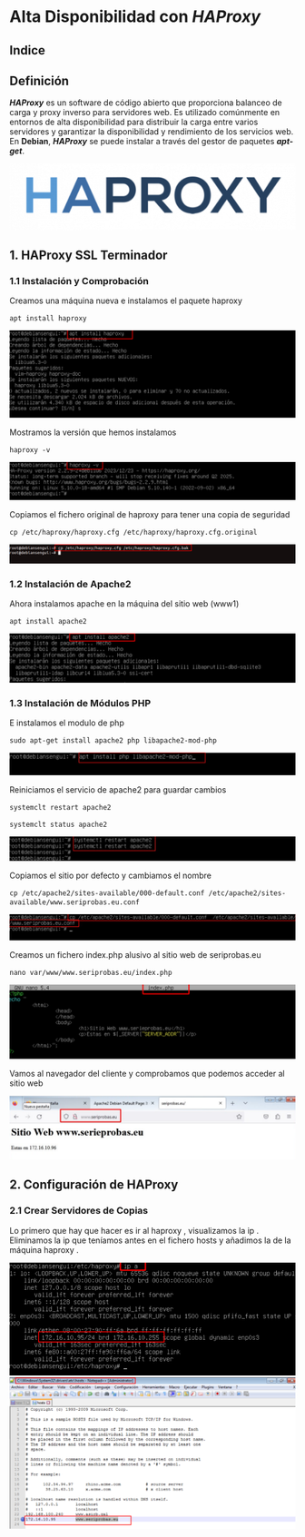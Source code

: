 # Alta Disponibilidad con ***HAProxy***

## Indice

## Definición 

***HAProxy*** es un software de código abierto que proporciona balanceo de carga y proxy inverso para servidores web. Es utilizado comúnmente en entornos de alta disponibilidad para distribuir la carga entre varios servidores y garantizar la disponibilidad y rendimiento de los servicios web. En **Debian**, ***HAProxy*** se puede instalar a través del gestor de paquetes ***apt-get***.

![Logo HAProxy](./img/HAProxy/logo_aproxy.png)

## 1. HAProxy SSL Terminador

### 1.1 Instalación y Comprobación

Creamos una máquina nueva e instalamos el paquete haproxy 

~~~
apt install haproxy
~~~
![Comando de Instalación](./img/HAProxy/1_aproxy_instalacion.png)


Mostramos la versión que hemos instalamos

~~~
haproxy -v
~~~
![Comando de Versión](./img/HAProxy/2_aproxy_version.png)


Copiamos el fichero original de haproxy para tener una copia de seguridad

~~~
cp /etc/haproxy/haproxy.cfg /etc/haproxy/haproxy.cfg.original
~~~

![Copia de Fichero](./img/HAProxy/3_copia_fichero.png)


### 1.2 Instalación de Apache2

Ahora instalamos apache en la máquina del sitio web (www1)

~~~
apt install apache2
~~~

![Instalación de Apache2](./img/HAProxy/4_instalacion_apache2.png)


### 1.3 Instalación de Módulos PHP

E instalamos el modulo de php

~~~
sudo apt-get install apache2 php libapache2-mod-php
~~~

![Instalación de Apache2](./img/HAProxy/5_instalacion_php.png)


Reiniciamos el servicio de apache2 para guardar cambios

~~~
systemclt restart apache2
~~~
~~~
systemclt status apache2
~~~

![Reiniciar y Estado de Apache2](./img/HAProxy/6_reinciar_status_apache2.png)


Copiamos el sitio por defecto y cambiamos el nombre

~~~
cp /etc/apache2/sites-available/000-default.conf /etc/apache2/sites-available/www.seriprobas.eu.conf
~~~

![Copia de Fichero de Sitios](./img/HAProxy/7_copia_sites_avaliables.png)


Creamos un fichero index.php alusivo al sitio web de seriprobas.eu

~~~
nano var/www/www.seriprobas.eu/index.php
~~~

![Copia de Fichero de Sitios](./img/HAProxy/8_crear_fichero_index.png)


Vamos al navegador del cliente y comprobamos que podemos acceder al sitio web


![Visitar navegador](./img/HAProxy/9_comprobar_index_w10.png)

## 2. Configuración de HAProxy

### 2.1 Crear Servidores de Copias

Lo primero que hay que hacer es ir al haproxy , visualizamos la ip . Eliminamos la ip que teníamos antes en el fichero hosts y añadimos la de la máquina haproxy .


![Mostrar ip](./img/HAProxy/10_ver_ip.png)
![Fichero host en windows](./img/HAProxy/11_fichero_hosts_w10.png)